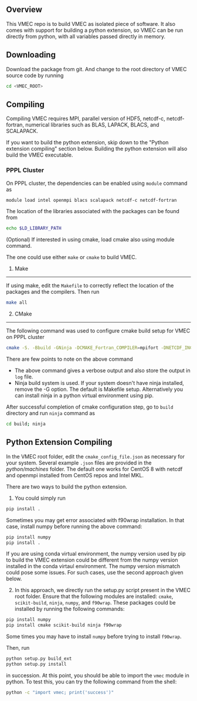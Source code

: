 ## Overview

This VMEC repo is to build VMEC as isolated piece of software. It also comes with support for building a python extension,
so VMEC can be run directly from python, with all variables passed directly in memory.

## Downloading
Download the package from git. And change to the root directory of VMEC source code by running
```bash
cd <VMEC_ROOT>
```

## Compiling

Compiling VMEC requires MPI, parallel version of HDF5, netcdf-c, netcdf-fortran, numerical libraries such as BLAS, LAPACK, BLACS, and SCALAPACK.

If you want to build the python extension, skip down to the "Python extension compiling" section below. Building the python extension will also build the VMEC executable.

### PPPL Cluster
On PPPL cluster, the dependencies can be enabled using `module` command as
```bash
module load intel openmpi blacs scalapack netcdf-c netcdf-fortran
```
The location of the libraries associated with the packages can be found from
```bash
echo $LD_LIBRARY_PATH
```

(Optional) If interested in using cmake, load cmake also using module command.

The one could use either `make` or `cmake` to build VMEC. 
1. Make
-------
If using make, edit the `Makefile` to correctly reflect the location of the packages and the compilers. Then run 
```bash
make all
```

2. CMake
--------
The following command was used to configure cmake build setup for VMEC on PPPL cluster
```bash
cmake -S. -Bbuild -GNinja -DCMAKE_Fortran_COMPILER=mpifort -DNETCDF_INC_PATH=/usr/pppl/intel/2019-pkgs/netcdf-fortran-4.5.2/include/ -DNETCDF_LIB_PATH=/usr/pppl/intel/2019-pkgs/netcdf-fortran-4.5.2/lib -DSCALAPACK_LIB_NAME=scalapack -DBLACS_LIB_NAME=mpiblacs -DBLACS_CINIT_NAME=mpiblacsCinit -DBLACS_F77INIT_NAME=mpiblacsF77init --trace-source=CMakeLists.txt 2>&1 | tee log
```
There are few points to note on the above command
  - The above command gives a verbose output and also store the output in `log` file. 
  - Ninja build system is used. If your system doesn't have ninja installed, remove the -G option. The default is Makefile setup. Alternatively you can install ninja in a python virtual environment using pip.

After successful completion of cmake configuration step, go to `build` directory and run `ninja` command as
```bash
cd build; ninja
````

## Python Extension Compiling
In the VMEC root folder, edit the `cmake_config_file.json` as necessary for your system. Several example `.json` files are provided in the *python/machines* folder. The default one works for CentOS 8 with netcdf and openmpi installed from CentOS repos and Intel MKL.

There are two ways to build the python extension. 
1. You could simply  run
```bash
pip install .
```
Sometimes you may get error associated with f90wrap installation. In that case, install numpy before running the above command:
```bash
pip install numpy
pip install .
```
If you are using conda virtual environment, the numpy version used by pip to build the VMEC extension could be different from the numpy version installed in the conda virtaul environment. The numpy version mismatch could pose some issues. For such cases, use the second approach given below.

2. In this approach, we directly run the setup.py script present in the VMEC root folder. Ensure that the following modules are installed: `cmake`, `scikit-build`, `ninja`, `numpy`, and `f90wrap`. These packages could be installed by running the following commands:
```bash
pip install numpy
pip install cmake scikit-build ninja f90wrap
```
Some times you may have to install `numpy` before trying to install `f90wrap`.

Then, run 
```bash
python setup.py build_ext
python setup.py install
``` 
in succession. At this point, you should be able to import the `vmec` module in python. To test this, you can try the following command from the shell:
```bash
python -c "import vmec; print('success')"
```

